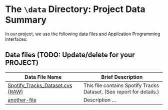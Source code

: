 # The `\data` Directory: Project Data Summary

In our project, we use the following data files and Application Programming Interfaces:

## Data files (TODO: Update/delete for your PROJECT)
|Data File Name | Brief Description|
|---------------| -----------------|
|[Spotify_Tracks_Dataset.cvs (RAW)](https://raw.githubusercontent.com/info201a-au2022/project-group-1-section-aa/main/data/charts.csv) | This file contains Spotify Tracks Dataset. (See report for details.)
|[another-file](./filename2.csv) | Description ...

